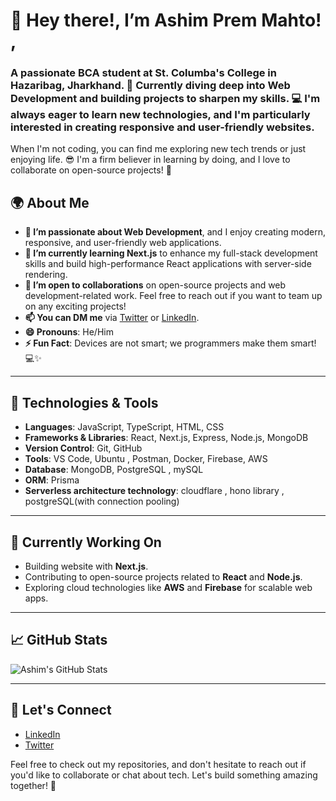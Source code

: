 # 👋 Hey there!, I’m **Ashim Prem Mahto**! , 

### A passionate BCA student at St. Columba's College in Hazaribag, Jharkhand. 🚀 Currently diving deep into Web Development and building projects to sharpen my skills. 💻 I'm always eager to learn new technologies, and I'm particularly interested in creating responsive and user-friendly websites.

When I'm not coding, you can find me exploring new tech trends or just enjoying life. 😎 I'm a firm believer in learning by doing, and I love to collaborate on open-source projects! 🤘

## 🌍 About Me

- **👀 I’m passionate about Web Development**, and I enjoy creating modern, responsive, and user-friendly web applications.
- **🌱 I’m currently learning Next.js** to enhance my full-stack development skills and build high-performance React applications with server-side rendering.
- **💞️ I’m open to collaborations** on open-source projects and web development-related work. Feel free to reach out if you want to team up on any exciting projects!
- **📫 You can DM me** via [Twitter](https://x.com/ashim_03sep?t=RpxPrWkjwiKKE94S5chEDg&s=08) or [LinkedIn](https://www.linkedin.com/in/ashimprem?utm_source=share&utm_campaign=share_via&utm_content=profile&utm_medium=android_app).
- **😄 Pronouns**: He/Him
- **⚡ Fun Fact**: Devices are not smart; we programmers make them smart! 💻✨

---

## 🚀 Technologies & Tools

- **Languages**: JavaScript, TypeScript, HTML, CSS
- **Frameworks & Libraries**: React, Next.js, Express, Node.js, MongoDB
- **Version Control**: Git, GitHub
- **Tools**: VS Code, Ubuntu , Postman, Docker, Firebase, AWS 
- **Database**: MongoDB, PostgreSQL , mySQL
- **ORM**: Prisma
- **Serverless architecture technology**: cloudflare , hono library , postgreSQL(with connection pooling)

---

## 🌱 Currently Working On

- Building  website with **Next.js**.
- Contributing to open-source projects related to **React** and **Node.js**.
- Exploring cloud technologies like **AWS** and **Firebase** for scalable web apps.

---

## 📈 GitHub Stats

![Ashim's GitHub Stats](https://github-readme-stats.vercel.app/api?username=AshimPrem&show_icons=true&hide_title=true&hide_border=true&count_private=true)

---

## 🔗 Let's Connect

- [LinkedIn](https://www.linkedin.com/in/ashimprem?utm_source=share&utm_campaign=share_via&utm_content=profile&utm_medium=android_app)
- [Twitter](https://x.com/ashim_03sep?t=RpxPrWkjwiKKE94S5chEDg&s=08)


Feel free to check out my repositories, and don't hesitate to reach out if you'd like to collaborate or chat about tech. Let's build something amazing together! 🚀
 

<!---
AshimPrem/AshimPrem is a ✨ special ✨ repository because its `README.md` (this file) appears on your GitHub profile.
You can click the Preview link to take a look at your changes.
--->
